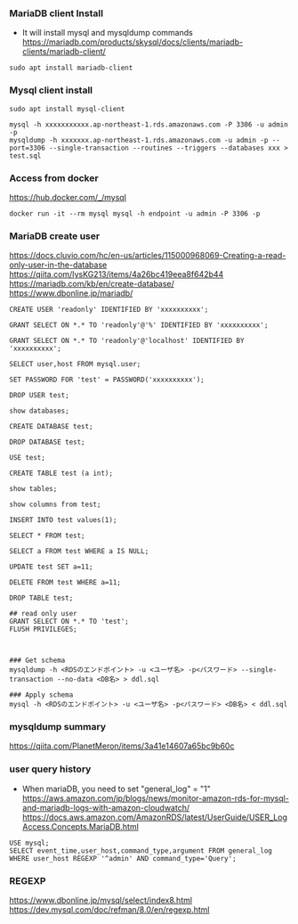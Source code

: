 ### MariaDB client Install
- It will install mysql and mysqldump commands<br>
https://mariadb.com/products/skysql/docs/clients/mariadb-clients/mariadb-client/

~~~
sudo apt install mariadb-client
~~~

### Mysql client install

~~~
sudo apt install mysql-client
~~~

~~~
mysql -h xxxxxxxxxxx.ap-northeast-1.rds.amazonaws.com -P 3306 -u admin -p
mysqldump -h xxxxxxx.ap-northeast-1.rds.amazonaws.com -u admin -p --port=3306 --single-transaction --routines --triggers --databases xxx > test.sql
~~~

### Access from docker
https://hub.docker.com/_/mysql

~~~
docker run -it --rm mysql mysql -h endpoint -u admin -P 3306 -p
~~~

### MariaDB create user
https://docs.cluvio.com/hc/en-us/articles/115000968069-Creating-a-read-only-user-in-the-database<br>
https://qiita.com/IysKG213/items/4a26bc419eea8f642b44<br>
https://mariadb.com/kb/en/create-database/<br>
https://www.dbonline.jp/mariadb/<br>

~~~
CREATE USER 'readonly' IDENTIFIED BY 'xxxxxxxxxx';

GRANT SELECT ON *.* TO 'readonly'@'%' IDENTIFIED BY 'xxxxxxxxxx';

GRANT SELECT ON *.* TO 'readonly'@'localhost' IDENTIFIED BY 'xxxxxxxxxx';

SELECT user,host FROM mysql.user;

SET PASSWORD FOR 'test' = PASSWORD('xxxxxxxxxx');

DROP USER test;

show databases;

CREATE DATABASE test;

DROP DATABASE test;

USE test;

CREATE TABLE test (a int);

show tables;

show columns from test;

INSERT INTO test values(1);

SELECT * FROM test;

SELECT a FROM test WHERE a IS NULL;

UPDATE test SET a=11;

DELETE FROM test WHERE a=11;

DROP TABLE test;

## read only user
GRANT SELECT ON *.* TO 'test';
FLUSH PRIVILEGES;



### Get schema
mysqldump -h <RDSのエンドポイント> -u <ユーザ名> -p<パスワード> --single-transaction --no-data <DB名> > ddl.sql

### Apply schema
mysql -h <RDSのエンドポイント> -u <ユーザ名> -p<パスワード> <DB名> < ddl.sql
~~~

### mysqldump summary
https://qiita.com/PlanetMeron/items/3a41e14607a65bc9b60c

### user query history
 - When mariaDB, you need to set "general_log" = "1"<br>
https://aws.amazon.com/jp/blogs/news/monitor-amazon-rds-for-mysql-and-mariadb-logs-with-amazon-cloudwatch/<br>
https://docs.aws.amazon.com/AmazonRDS/latest/UserGuide/USER_LogAccess.Concepts.MariaDB.html

~~~
USE mysql;
SELECT event_time,user_host,command_type,argument FROM general_log WHERE user_host REGEXP '^admin' AND command_type='Query';
~~~

### REGEXP
https://www.dbonline.jp/mysql/select/index8.html<br>
https://dev.mysql.com/doc/refman/8.0/en/regexp.html<br>
